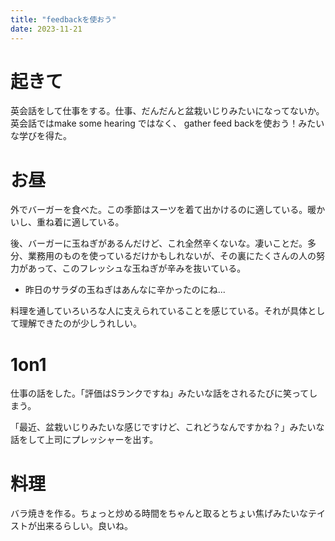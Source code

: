 ```yaml
---
title: "feedbackを使おう"
date: 2023-11-21
---
```


# 起きて
英会話をして仕事をする。仕事、だんだんと盆栽いじりみたいになってないか。
英会話ではmake some hearing ではなく、 gather feed backを使おう！みたいな学びを得た。

# お昼
外でバーガーを食べた。この季節はスーツを着て出かけるのに適している。暖かいし、重ね着に適している。

後、バーガーに玉ねぎがあるんだけど、これ全然辛くないな。凄いことだ。多分、業務用のものを使っているだけかもしれないが、その裏にたくさんの人の努力があって、このフレッシュな玉ねぎが辛みを抜いている。
- 昨日のサラダの玉ねぎはあんなに辛かったのにね...

料理を通していろいろな人に支えられていることを感じている。それが具体として理解できたのが少しうれしい。
# 1on1

仕事の話をした。「評価はSランクですね」みたいな話をされるたびに笑ってしまう。

「最近、盆栽いじりみたいな感じですけど、これどうなんですかね？」みたいな話をして上司にプレッシャーを出す。


# 料理
バラ焼きを作る。ちょっと炒める時間をちゃんと取るとちょい焦げみたいなテイストが出来るらしい。良いね。